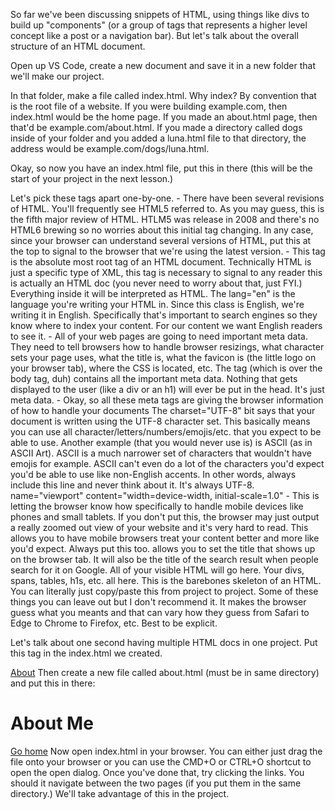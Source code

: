 So far we've been discussing snippets of HTML, using things like divs to build up "components" (or a group of tags that represents a higher level concept like a post or a navigation bar). But let's talk about the overall structure of an HTML document.

Open up VS Code, create a new document and save it in a new folder that we'll make our project.

In that folder, make a file called index.html. Why index? By convention that is the root file of a website. If you were building example.com, then index.html would be the home page. If you made an about.html page, then that'd be example.com/about.html. If you made a directory called dogs inside of your folder and you added a luna.html file to that directory, the address would be example.com/dogs/luna.html.

Okay, so now you have an index.html file, put this in there (this will be the start of your project in the next lesson.)

<!DOCTYPE html>
<html lang="en">
  <head>
    <meta charset="UTF-8" />
    <meta name="viewport" content="width=device-width, initial-scale=1.0" />
    <title>My Blog</title>
  </head>
  <body>
    <!-- all your content will go here -->
  </body>
</html>
Let's pick these tags apart one-by-one.

<!DOCTYPE html> - There have been several revisions of HTML. You'll frequently see HTML5 referred to. As you may guess, this is the fifth major review of HTML. HTLM5 was release in 2008 and there's no HTML6 brewing so no worries about this initial tag changing. In any case, since your browser can understand several versions of HTML, put this at the top to signal to the browser that we're using the latest version.
<html lang="en"></html> - This tag is the absolute most root tag of an HTML document. Technically HTML is just a specific type of XML, this tag is necessary to signal to any reader this is actually an HTML doc (you never need to worry about that, just FYI.) Everything inside it will be interpreted as HTML. The lang="en" is the language you're writing your HTML in. Since this class is English, we're writing it in English. Specifically that's important to search engines so they know where to index your content. For our content we want English readers to see it.
<head></head> - All of your web pages are going to need important meta data. They need to tell browsers how to handle browser resizings, what character sets your page uses, what the title is, what the favicon is (the little logo on your browser tab), where the CSS is located, etc. The <head> tag (which is over the body tag, duh) contains all the important meta data. Nothing that gets displayed to the user (like a div or an h1) will ever be put in the head. It's just meta data.
<meta> - Okay, so all these meta tags are giving the browser information of how to handle your documents
The charset="UTF-8" bit says that your document is written using the UTF-8 character set. This basically means you can use all character/letters/numbers/emojis/etc. that you expect to be able to use. Another example (that you would never use is) is ASCII (as in ASCII Art). ASCII is a much narrower set of characters that wouldn't have emojis for example. ASCII can't even do a lot of the characters you'd expect you'd be able to use like non-English accents. In other words, always include this line and never think about it. It's always UTF-8.
name="viewport" content="width=device-width, initial-scale=1.0" - This is letting the browser know how specifically to handle mobile devices like phones and small tablets. If you don't put this, the browser may just output a really zoomed out view of your website and it's very hard to read. This allows you to have mobile browsers treat your content better and more like you'd expect. Always put this too.
<title></title> allows you to set the title that shows up on the browser tab. It will also be the title of the search result when people search for it on Google.
<body></body> All of your visible HTML will go here. Your divs, spans, tables, h1s, etc. all here.
This is the barebones skeleton of an HTML. You can literally just copy/paste this from project to project. Some of these things you can leave out but I don't recommend it. It makes the browser guess what you meants and that can vary how they guess from Safari to Edge to Chrome to Firefox, etc. Best to be explicit.

Let's talk about one second having multiple HTML docs in one project. Put this tag in the index.html we created.

<a href="about.html">About</a>
Then create a new file called about.html (must be in same directory) and put this in there:

<!DOCTYPE html>
<html lang="en">
  <head>
    <meta charset="UTF-8" />
    <meta name="viewport" content="width=device-width, initial-scale=1.0" />
    <title>About</title>
  </head>
  <body>
    <h1>About Me</h1>
    <a href="index.html">Go home</a>
  </body>
</html>
Now open index.html in your browser. You can either just drag the file onto your browser or you can use the CMD+O or CTRL+O shortcut to open the open dialog. Once you've done that, try clicking the links. You should it navigate between the two pages (if you put them in the same directory.) We'll take advantage of this in the project.

